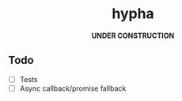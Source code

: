 <h1 align="center">hypha</h1>

<div align="center"><b>UNDER CONSTRUCTION</b></div>

## Todo

- [ ] Tests
- [ ] Async callback/promise fallback
